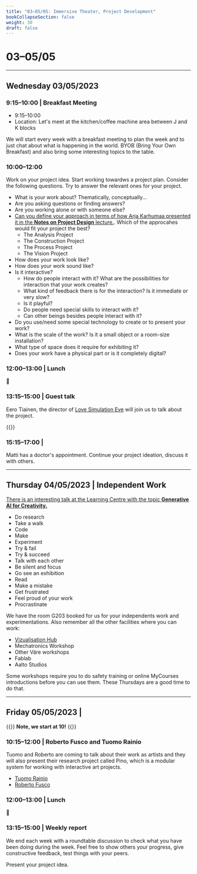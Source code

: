 ```yaml
---
title: "03–05/05: Immersive Theater, Project Development"
bookCollapseSection: false
weight: 30
draft: false
---
```


# 03–05/05

---

## Wednesday 03/05/2023

### 9:15–10:00 | Breakfast Meeting

- 9:15–10:00
- Location: Let's meet at the kitchen/coffee machine area between J and K blocks

We will start every week with a breakfast meeting to plan the week and to just chat about what is happening in the world. BYOB (Bring Your Own Breakfast) and also bring some interesting topics to the table.

### 10:00–12:00

Work on your project idea. Start working towardws a project plan. Consider the following questions. Try to answer the relevant ones for your project.

- What is your work about? Thematically, conceptually...
- Are you asking questions or finding answers?
- Are you working alone or with someone else?
- [Can you define your approach in terms of how Arja Karhumaa presented it in the **Notes on Project Design** lecture.](https://mycourses.aalto.fi/mod/folder/view.php?id=1025809&class=d-flex%20align-items-center). Which of the approcahes would fit your project the best?
  - The Analysis Project
  - The Construction Project
  - The Process Project
  - The Vision Project
- How does your work look like?
- How does your work sound like?
- Is it interactive?
  - How do people interact with it? What are the possibilities for interaction that your work creates?
  - What kind of feedback there is for the interaction? Is it immediate or very slow?
  - Is it playful?
  - Do people need special skills to interact with it?
  - Can other beings besides people interact with it?
- Do you use/need some special technology to create or to present your work?
- What is the scale of the work? Is it a small object or a room-size installation?
- What type of space does it require for exhibiting it?
- Does your work have a physical part or is it completely digital?

### 12:00–13:00 | Lunch

🍜

### 13:15–15:00 | Guest talk

Eero Tiainen, the director of [Love Simulation Eve](https://www.lovesimulationeve.com/) will join us to talk about the project.

{{<youtube dsBqGpaysw0>}}

### 15:15–17:00 | 

Matti has a doctor's appointment. Continue your project ideation, discuss it with others.

---

## Thursday 04/05/2023 | Independent Work

[There is an interesting talk at the Learning Centre with the topic **Generative AI for Creativity.**](https://studios.aalto.fi/creative-technologies-talk-generative-ai-for-creativity/)

- Do research
- Take a walk
- Code
- Make
- Experiment
- Try & fail
- Try & succeed
- Talk with each other
- Be silent and focus
- Go see an exhibition
- Read
- Make a mistake
- Get frustrated
- Feel proud of your work
- Procrastinate

We have the room G203 booked for us for your independents work and experimentations. Also remember all the other facilities where you can work:

- [Vizualisation Hub](https://studios.aalto.fi/visualization-hub/)
- Mechatronics Workshop
- Other Väre workshops
- Fablab
- Aalto Studios

Some workshops require you to do safety training or online MyCourses introductions before you can use them. These Thursdays are a good time to do that.

--- 

## Friday 05/05/2023  | 

{{<hint info>}}
**Note, we start at 10!**
{{</hint>}}

### 10:15–12:00 | Roberto Fusco and Tuomo Rainio

Tuomo and Roberto are coming to talk about their work as artists and they will also present their research project called Pino, which is a modular system for working with interactive art projects.

- [Tuomo Rainio](https://www.tuomorainio.fi/)
- [Roberto Fusco](https://www.robertofusco.net/)

### 12:00–13:00 | Lunch

🍜

### 13:15–15:00 | Weekly report

We end each week with a roundtable discussion to check what you have been doing during the week. Feel free to show others your progress, give constructive feedback, test things with your peers.

Present your project idea.
